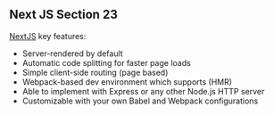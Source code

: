 ## Next JS Section 23

[NextJS](https://github.com/zeit/next.js/) key features:

* Server-rendered by default
* Automatic code splitting for faster page loads
* Simple client-side routing (page based)
* Webpack-based dev environment which supports (HMR)
* Able to implement with Express or any other Node.js HTTP server
* Customizable with your own Babel and Webpack configurations